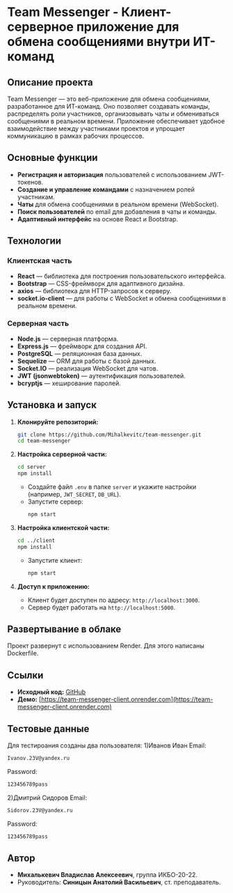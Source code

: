 # Team Messenger - Клиент-серверное приложение для обмена сообщениями внутри ИТ-команд

## Описание проекта
Team Messenger — это веб-приложение для обмена сообщениями, разработанное для ИТ-команд. Оно позволяет создавать команды, распределять роли участников, организовывать чаты и обмениваться сообщениями в реальном времени. Приложение обеспечивает удобное взаимодействие между участниками проектов и упрощает коммуникацию в рамках рабочих процессов.

## Основные функции
- **Регистрация и авторизация** пользователей с использованием JWT-токенов.
- **Создание и управление командами** с назначением ролей участникам.
- **Чаты** для обмена сообщениями в реальном времени (WebSocket).
- **Поиск пользователей** по email для добавления в чаты и команды.
- **Адаптивный интерфейс** на основе React и Bootstrap.

## Технологии
### Клиентская часть
- **React** — библиотека для построения пользовательского интерфейса.
- **Bootstrap** — CSS-фреймворк для адаптивного дизайна.
- **axios** — библиотека для HTTP-запросов к серверу.
- **socket.io-client** — для работы с WebSocket и обмена сообщениями в реальном времени.

### Серверная часть
- **Node.js** — серверная платформа.
- **Express.js** — фреймворк для создания API.
- **PostgreSQL** — реляционная база данных.
- **Sequelize** — ORM для работы с базой данных.
- **Socket.IO** — реализация WebSocket для чатов.
- **JWT (jsonwebtoken)** — аутентификация пользователей.
- **bcryptjs** — хеширование паролей.

## Установка и запуск
1. **Клонируйте репозиторий:**
   ```bash
   git clone https://github.com/Mihalkevitc/team-messenger.git
   cd team-messenger
   ```

2. **Настройка серверной части:**
   ```bash
   cd server
   npm install
   ```
   - Создайте файл `.env` в папке `server` и укажите настройки (например, `JWT_SECRET`, `DB_URL`).
   - Запустите сервер:
     ```bash
     npm start
     ```

3. **Настройка клиентской части:**
   ```bash
   cd ../client
   npm install
   ```
   - Запустите клиент:
     ```bash
     npm start
     ```

4. **Доступ к приложению:**
   - Клиент будет доступен по адресу: `http://localhost:3000`.
   - Сервер будет работать на `http://localhost:5000`.

## Развертывание в облаке
Проект развернут с использованием Render. Для этого написаны Dockerfile.

## Ссылки
- **Исходный код:** [GitHub](https://github.com/Mihalkevitc/team-messenger)
- **Демо:** [https://team-messenger-client.onrender.com](https://team-messenger-client.onrender.com)


## Тестовые данные
Для тестироания созданы два пользователя:
1)Иванов Иван
Email:
```bash
Ivanov.23V@yandex.ru
```
Password: 
```bash
123456789pass
```
2)Дмитрий Сидоров
Email:
```bash
Sidorov.23V@yandex.ru
```
Password:
```bash
123456789pass
```

## Автор
- **Михалькевич Владислав Алексеевич**, группа ИКБО-20-22.
- Руководитель: **Синицын Анатолий Васильевич**, ст. преподаватель.
